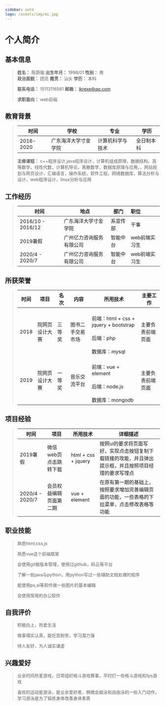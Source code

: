 ```yaml
---
sidebar: auto
logo: /assets/img/mi.jpg
---
```


# 个人简介



## 基本信息

> **姓名：** 陈蔚锴       **出生年月：** 1998/01      **性别：** 男  
> **政治面貌：** 团员       **籍贯：** 汕头     **学历：** 本科  
>
> **联系电话：** 15113116561    **邮箱：** lkrexe@qq.com
>
> **求职意向：** web前端



## 教育背景

> | 时间      | 学校                 | 专业             | 学历       |
> | --------- | -------------------- | ---------------- | ---------- |
> | 2016-2020 | 广东海洋大学寸金学院 | 计算机科学与技术 | 全日制本科 |
>
> **主修课程：** c++程序设计,java程序设计，计算机组成原理，数据结构，高等数学，线性代数，计算机导论，离散数学，数据库原理与应用，，网站规划与网页设计，汇编语言，操作系统，软件工程，网络数据库，算法分析与设计，web程序设计，linux分析与应用

## 工作经历

> | 时间              | 地点                     | 部门     | 职位          |
> | ----------------- | ------------------------ | -------- | :------------ |
> | 2016/10 - 2016/12 | 广东海洋大学寸金学院     | 系宣传部 | 干事          |
> | 2019暑假          | 广州亿力咨询服务有限公司 | 智能中台 | web前端实习生 |
> | 2020/4 - 2020/7   | 广州亿力咨询服务有限公司 | 智能中台 | web前端实习生 |



## 所获荣誉

> | 时间 | 项目           | 名次   | 内容             | 所用技术                                                     | 主要工作         |
> | ---- | -------------- | ------ | ---------------- | ------------------------------------------------------------ | ---------------- |
> | 2018 | 院网页设计大赛 | 三等奖 | 图书二手交易市场 | <br />前端：html + css + jquery + bootstrap<br /><br />后端：php<br /><br />数据库：mysql | 主要负责前端页面 |
> | 2019 | 院网页设计大赛 | 一等奖 | 音乐交流平台     | <br />前端：vue + element<br /><br />后端：node.js<br /><br />数据库：mongodb | 主要负责前端页面 |

## 项目经验

> | 时间            | 项目                   | 所用技术            | 详细描述                                                     |
> | --------------- | ---------------------- | ------------------- | ------------------------------------------------------------ |
> | 2019暑假        | 微信web页点击跳转下载  | html + css + jquery | 按照ui的要求将页面写好，实现点击按钮复制下载链接的攻能，并且弹出提示框，并且按照项目经理的要求写埋点 |
> | 2020/4 - 2020/7 | 会员权益编辑页面第二期 | vue + element       | 在原有第一期的基础上，按照要求增加完善编辑页面的功能，一些表格的下拉菜单，点击修改表格等功能 |



## 职业技能

> 熟悉html,css,js
>
> 熟悉vue这个前端框架
>
> 会使用git做版本管理，使用过github，码云等平台
>
> 了解一些java与python，用python写过一些辅助文档处理的程序
>
> 能使用ps,ai等软件做一些图片的基本编辑
>
> 会使用常用的办公软件

##  自我评价

> 积极向上，热爱生活
>
> 做事塌实认真，能吃苦耐劳，学习潜力强
>
> 待人友好，为人诚实谦虚

## 兴趣爱好

>业余时间热爱游戏，日常组织格斗游戏赛事，平时打一些格斗游戏和fps游戏
>
>喜欢的运动是游泳，是业余爱好者，稍微会蛙泳和自由泳的一些入门动作，学习游泳是为了锻炼身体改善身体素质
